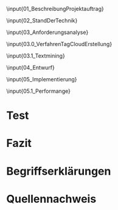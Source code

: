 
<!-- 1. -->
\input{01_BeschreibungProjektauftrag}

\input{02_StandDerTechnik}
<!-- 
Filter des ERP-Systems
Entwicklungsvoraussetzungen
-->

\input{03_Anforderungsanalyse}
<!--
Prinzipskizzen
Anforderungen
Entwurf der GUI zur Eingabe von Tags
Algorithmus Pseudocode & Fallbeispiele
-->

\input{03.0_VerfahrenTagCloudErstellung}

\input{03.1_Textmining}



\input{04_Entwurf}

\input{05_Implementierung}
<!-- PPsn -->

\input{05.1_Performange}

# Test

# Fazit

# Begriffserklärungen
<!-- 
Glossar
-->

# Quellennachweis
